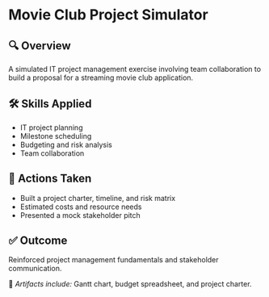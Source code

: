 # Movie Club Project Simulator

## 🔍 Overview
A simulated IT project management exercise involving team collaboration to build a proposal for a streaming movie club application.

## 🛠️ Skills Applied
- IT project planning
- Milestone scheduling
- Budgeting and risk analysis
- Team collaboration

## 📌 Actions Taken
- Built a project charter, timeline, and risk matrix
- Estimated costs and resource needs
- Presented a mock stakeholder pitch

## ✅ Outcome
Reinforced project management fundamentals and stakeholder communication.

📎 *Artifacts include:* Gantt chart, budget spreadsheet, and project charter.
